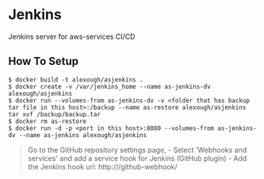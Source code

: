 
# Jenkins

Jenkins server for aws-services CI/CD

## How To Setup

    $ docker build -t alexough/asjenkins .
    $ docker create -v /var/jenkins_home --name as-jenkins-dv alexough/asjenkins
    $ docker run --volumes-from as-jenkins-dv -v <folder that has backup tar file in this host>:/backup --name as-restore alexough/asjenkins tar xvf /backup/backup.tar
    $ docker rm as-restore
    $ docker run -d -p <port in this host>:8080 --volumes-from as-jenkins-dv --name as-jenkins alexough/asjenkins

  > Go to the GitHub repository settings page,
      - Select 'Webhooks and services' and add a service hook for Jenkins (GitHub plugin)
      - Add the Jenkins hook url: http://<jenkins server:port>/github-webhook/
